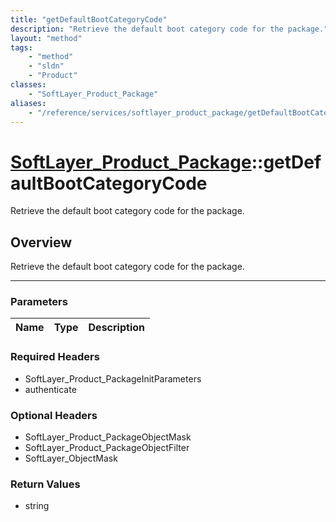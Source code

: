 ```yaml
---
title: "getDefaultBootCategoryCode"
description: "Retrieve the default boot category code for the package."
layout: "method"
tags:
    - "method"
    - "sldn"
    - "Product"
classes:
    - "SoftLayer_Product_Package"
aliases:
    - "/reference/services/softlayer_product_package/getDefaultBootCategoryCode"
---
```

# [SoftLayer_Product_Package](/reference/services/SoftLayer_Product_Package)::getDefaultBootCategoryCode


Retrieve the default boot category code for the package.


## Overview 
Retrieve the default boot category code for the package.

-----

### Parameters 
|Name | Type | Description |
| --- | --- | --- |


### Required Headers
* SoftLayer_Product_PackageInitParameters
* authenticate


### Optional Headers
* SoftLayer_Product_PackageObjectMask
* SoftLayer_Product_PackageObjectFilter
* SoftLayer_ObjectMask

### Return Values
* string




